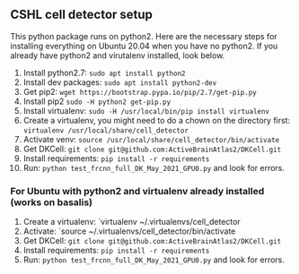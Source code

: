 ## CSHL cell detector setup

This python package runs on python2. Here are the necessary steps for installing
everything on Ubuntu 20.04 when you have no python2. If you already have python2
and virutalenv installed, look below.

1. Install python2.7: `sudo apt install python2`
1. Install dev packages: `sudo apt install python2-dev`
1. Get pip2: `wget https://bootstrap.pypa.io/pip/2.7/get-pip.py`
1. Install pip2 `sudo -H python2 get-pip.py`
1. Install virtualenv: `sudo -H /usr/local/bin/pip install virtualenv`
1. Create a virtualenv, you might need to do a chown on the directory first: 
`virtualenv /usr/local/share/cell_detector`
1. Activate venv: `source /usr/local/share/cell_detector/bin/activate`
1. Get DKCell: `git clone git@github.com:ActiveBrainAtlas2/DKCell.git`
1. Install requirements: `pip install -r requirements`
1. Run: `python test_frcnn_full_DK_May_2021_GPU0.py` and look for errors.

### For Ubuntu with python2 and virtualenv already installed (works on basalis)
1. Create a virtualenv: `virtualenv ~/.virtualenvs/cell_detector
1. Activate: `source ~/.virtualenvs/cell_detector/bin/activate
1. Get DKCell: `git clone git@github.com:ActiveBrainAtlas2/DKCell.git`
1. Install requirements: `pip install -r requirements`
1. Run: `python test_frcnn_full_DK_May_2021_GPU0.py` and look for errors.
